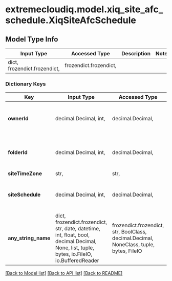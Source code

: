 # extremecloudiq.model.xiq_site_afc_schedule.XiqSiteAfcSchedule

## Model Type Info
Input Type | Accessed Type | Description | Notes
------------ | ------------- | ------------- | -------------
dict, frozendict.frozendict,  | frozendict.frozendict,  |  | 

### Dictionary Keys
Key | Input Type | Accessed Type | Description | Notes
------------ | ------------- | ------------- | ------------- | -------------
**ownerId** | decimal.Decimal, int,  | decimal.Decimal,  |  | [optional] value must be a 64 bit integer
**folderId** | decimal.Decimal, int,  | decimal.Decimal,  |  | [optional] value must be a 64 bit integer
**siteTimeZone** | str,  | str,  |  | [optional] 
**siteSchedule** | decimal.Decimal, int,  | decimal.Decimal,  |  | [optional] value must be a 64 bit integer
**any_string_name** | dict, frozendict.frozendict, str, date, datetime, int, float, bool, decimal.Decimal, None, list, tuple, bytes, io.FileIO, io.BufferedReader | frozendict.frozendict, str, BoolClass, decimal.Decimal, NoneClass, tuple, bytes, FileIO | any string name can be used but the value must be the correct type | [optional]

[[Back to Model list]](../../README.md#documentation-for-models) [[Back to API list]](../../README.md#documentation-for-api-endpoints) [[Back to README]](../../README.md)

